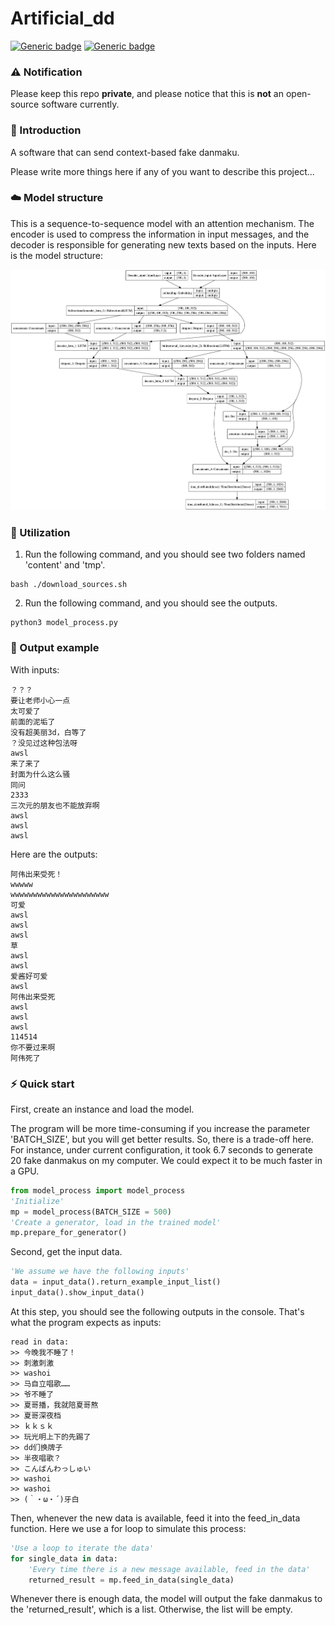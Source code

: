 # Artificial_dd

[![Generic badge](https://img.shields.io/badge/Tensorflow-keras-<COLOR>.svg)](https://shields.io/) 
[![Generic badge](https://img.shields.io/badge/github-dd_center-<COLOR>.svg)](https://shields.io/)

### ⚠️ Notification

Please keep this repo **private**, and please notice that this is **not** an open-source software currently. 

### 📃 Introduction

A software that can send context-based fake danmaku. 

Please write more things here if any of you want to describe this project...

### ☁️ Model structure

This is a sequence-to-sequence model with an attention mechanism. The encoder is used to compress the information in input messages, and the decoder is responsible for generating new texts based on the inputs. Here is the model structure:

<p>
    <img src="model_picture/model.png"/>
</p>

### 🚧 Utilization

1. Run the following command, and you should see two folders named 'content' and 'tmp'.
```
bash ./download_sources.sh
```
2. Run the following command, and you should see the outputs.
```
python3 model_process.py
```

### 🎉 Output example

With inputs:
```
？？？
要让老师小心一点
太可爱了
前面的泥垢了
没有超美丽3d，白等了
？没见过这种包法呀
awsl
来了来了
封面为什么这么骚
同问
2333
三次元的朋友也不能放弃啊
awsl
awsl
awsl
```
Here are the outputs:
```
阿伟出来受死！
wwwww
wwwwwwwwwwwwwwwwwwwwww
可爱
awsl
awsl
awsl
草
awsl
awsl
爱酱好可爱
awsl
阿伟出来受死
awsl
awsl
awsl
114514
你不要过来啊
阿伟死了
```

### ⚡️ Quick start

First, create an instance and load the model. 

The program will be more time-consuming if you increase the parameter 'BATCH_SIZE', but you will get better results. So, there is a trade-off here. For instance, under current configuration, it took 6.7 seconds to generate 20 fake danmakus on my computer. We could expect it to be much faster in a GPU.

```python
from model_process import model_process
'Initialize'
mp = model_process(BATCH_SIZE = 500)
'Create a generator, load in the trained model'
mp.prepare_for_generator()
```

Second, get the input data.
```python
'We assume we have the following inputs'
data = input_data().return_example_input_list()
input_data().show_input_data()
```
At this step, you should see the following outputs in the console. That's what the program expects as inputs:
```
read in data:
>> 今晚我不睡了！
>> 刺激刺激
>> washoi
>> 马自立唱歌……
>> 爷不睡了
>> 夏哥播，我就陪夏哥熬
>> 夏哥深夜档
>> ｋｋｓｋ
>> 玩光明上下的先踢了
>> dd们换牌子
>> 半夜唱歌？
>> こんばんわっしゅい
>> washoi
>> washoi
>> (｀・ω・´)牙白
```

Then, whenever the new data is available, feed it into the feed_in_data function. Here we use a for loop to simulate this process:
```python
'Use a loop to iterate the data'
for single_data in data:
    'Every time there is a new message available, feed in the data'
    returned_result = mp.feed_in_data(single_data)
```
Whenever there is enough data, the model will output the fake danmakus to the 'returned_result', which is a list. Otherwise, the list will be empty.
